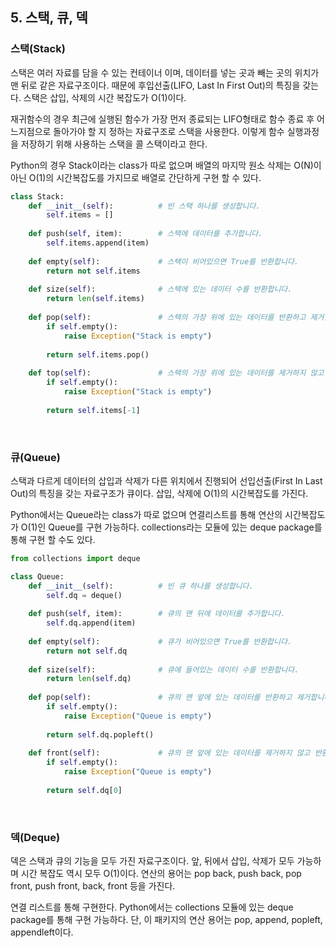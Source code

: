 ## 5. 스택, 큐, 덱

### 스택(Stack)

스택은 여러 자료를 담을 수 있는 컨테이너 이며, 데이터를 넣는 곳과 빼는 곳의 위치가 맨 뒤로 같은 자료구조이다. 때문에 후입선출(LIFO, Last In First Out)의 특징을 갖는다. 스택은 삽입, 삭제의 시간 복잡도가 O(1)이다.

재귀함수의 경우 최근에 실행된 함수가 가장 먼저 종료되는 LIFO형태로 함수 종료 후 어느지점으로 돌아가야 할 지 정하는 자료구조로 스택을 사용한다. 이렇게 함수 실행과정을 저장하기 위해 사용하는 스택을 콜 스택이라고 한다.

Python의 경우 Stack이라는 class가 따로 없으며 배열의 마지막 원소 삭제는 O(N)이 아닌 O(1)의 시간복잡도를 가지므로 배열로 간단하게 구현 할 수 있다.

```python
class Stack:
    def __init__(self):          # 빈 스택 하나를 생성합니다.
        self.items = []
                
    def push(self, item):        # 스택에 데이터를 추가합니다.
        self.items.append(item)
                
    def empty(self):             # 스택이 비어있으면 True를 반환합니다.
        return not self.items
                
    def size(self):              # 스택에 있는 데이터 수를 반환합니다.
        return len(self.items)
        
    def pop(self):               # 스택의 가장 위에 있는 데이터를 반환하고 제거합니다.
        if self.empty():
            raise Exception("Stack is empty")
            
        return self.items.pop()
                
    def top(self):               # 스택의 가장 위에 있는 데이터를 제거하지 않고 반환합니다.
        if self.empty():
            raise Exception("Stack is empty")
                        
        return self.items[-1]
```

<br>

### 큐(Queue)

스택과 다르게 데이터의 삽입과 삭제가 다른 위치에서 진행되어 선입선출(First In Last Out)의 특징을 갖는 자료구조가 큐이다. 삽입, 삭제에 O(1)의 시간복잡도를 가진다.

Python에서는 Queue라는 class가 따로 없으며 연결리스트를 통해 연산의 시간복잡도가 O(1)인 Queue를 구현 가능하다. collections라는 모듈에 있는 deque package를 통해 구현 할 수도 있다.

```python
from collections import deque

class Queue:
    def __init__(self):          # 빈 큐 하나를 생성합니다.
        self.dq = deque()
                
    def push(self, item):        # 큐의 맨 뒤에 데이터를 추가합니다.
        self.dq.append(item)
                
    def empty(self):             # 큐가 비어있으면 True를 반환합니다.
        return not self.dq
                
    def size(self):              # 큐에 들어있는 데이터 수를 반환합니다.
        return len(self.dq)
        
    def pop(self):               # 큐의 맨 앞에 있는 데이터를 반환하고 제거합니다.
        if self.empty():
            raise Exception("Queue is empty")
            
        return self.dq.popleft()
                
    def front(self):             # 큐의 맨 앞에 있는 데이터를 제거하지 않고 반환합니다.
        if self.empty():
            raise Exception("Queue is empty")
                        
        return self.dq[0]
```

<br>

### 덱(Deque)

덱은 스택과 큐의 기능을 모두 가진 자료구조이다. 앞, 뒤에서 삽입, 삭제가 모두 가능하며 시간 복잡도 역시 모두 O(1)이다. 연산의 용어는 pop back, push back, pop front, push front, back, front 등을 가진다.

연결 리스트를 통해 구현한다. Python에서는 collections 모듈에 있는 deque package를 통해 구현 가능하다. 단, 이 패키지의 연산 용어는 pop, append, popleft, appendleft이다.
